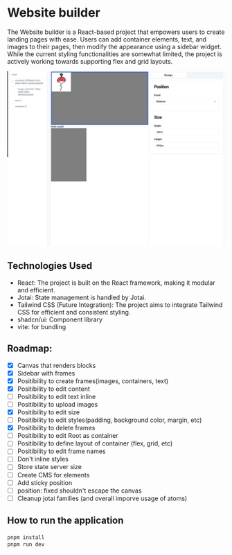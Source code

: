 # Website builder

The Website builder is a React-based project that empowers users to create landing pages with ease. Users can add container elements, text, and images to their pages, then modify the appearance using a sidebar widget.
While the current styling functionalities are somewhat limited, the project is actively working towards supporting flex and grid layouts.

![Alt text](./resources/app.jpg?raw=true "Screenshot of the app")

## Technologies Used

- React: The project is built on the React framework, making it modular and efficient.
- Jotai: State management is handled by Jotai.
- Tailwind CSS (Future Integration): The project aims to integrate Tailwind CSS for efficient and consistent styling.
- shadcn/ui: Component library
- vite: for bundling

## Roadmap:

- [x] Canvas that renders blocks
- [x] Sidebar with frames
- [x] Positibility to create frames(images, containers, text)
- [x] Positibility to edit content
- [ ] Positibility to edit text inline
- [ ] Positibility to upload images
- [x] Positibility to edit size
- [ ] Positibility to edit styles(padding, background color, margin, etc)
- [x] Positibility to delete frames
- [ ] Positibility to edit Root as container
- [ ] Positibility to define layout of container (flex, grid, etc)
- [ ] Positibility to edit frame names
- [ ] Don't inline styles
- [ ] Store state server size
- [ ] Create CMS for elements
- [ ] Add sticky position
- [ ] position: fixed shouldn't escape the canvas
- [ ] Cleanup jotai families (and overall imporve usage of atoms)

## How to run the application

```bash
pnpm install
pnpm run dev
```
